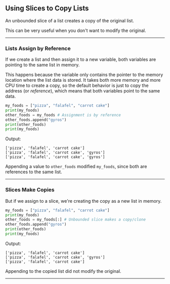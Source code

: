 ## Using Slices to Copy Lists

An unbounded slice of a list creates a copy of the original list.

This can be very useful when you don't want to modify the original.

---

### Lists Assign by Reference

If we create a list and then assign it to a new variable, both variables are
pointing to the same list in memory.

This happens because the variable only contains the pointer to the memory 
location where the list data is stored. It takes both more memory and more
CPU time to create a copy, so the default behavior is just to copy the 
address (or *reference*), which means that both variables point to the same 
data.

```python
my_foods = ["pizza", "falafel", "carrot cake"]
print(my_foods)
other_foods = my_foods # Assignment is by reference
other_foods.append("gyros")
print(other_foods)
print(my_foods)
```

Output:

```
['pizza', 'falafel', 'carrot cake']
['pizza', 'falafel', 'carrot cake', 'gyros']
['pizza', 'falafel', 'carrot cake', 'gyros']
```

Appending a value to `other_foods` modified `my_foods`, since both are 
references to the same list.

---

### Slices Make Copies

But if we assign to a slice, we're creating the copy as a new list in memory.

```python
my_foods = ["pizza", "falafel", "carrot cake"]
print(my_foods)
other_foods = my_foods[:] # Unbounded slice makes a copy/clone
other_foods.append("gyros")
print(other_foods)
print(my_foods)
```

Output:

```
['pizza', 'falafel', 'carrot cake']
['pizza', 'falafel', 'carrot cake', 'gyros']
['pizza', 'falafel', 'carrot cake']
```

Appending to the copied list did not modify the original.

---
